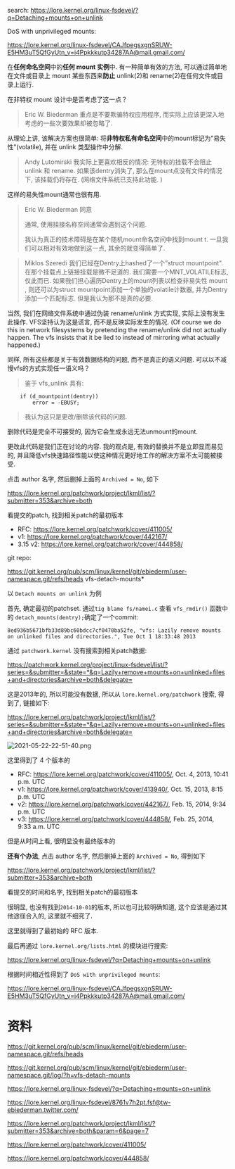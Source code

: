 
search: https://lore.kernel.org/linux-fsdevel/?q=Detaching+mounts+on+unlink

DoS with unprivileged mounts:

https://lore.kernel.org/linux-fsdevel/CAJfpegsxgnSRUW-E5HM3uT5QfGyUtn_v=i4Ppkkkutp34287AA@mail.gmail.com/

在**任何命名空间**中的**任何 mount 实例**中. 有一种简单有效的方法, 可以通过简单地在文件或目录上 mount 某些东西来**防止** unlink(2)和 rename(2)在任何文件或目录上运行. 

在非特权 mount 设计中是否考虑了这一点？

> Eric W. Biederman
> 重点是不要欺骗特权应用程序, 而实际上应该更深入地考虑的一些次要效果却被忽略了. 

从理论上讲, 该解决方案也很简单: 将**非特权私有命名空间**中的mount标记为”易失性"(volatile), 并在 unlink 类型操作中分解. 

> Andy Lutomirski
> 我实际上更喜欢相反的情况: 无特权的挂载不会阻止 unlink 和 rename.  如果该dentry消失了, 那么在mount点没有文件的情况下, 该挂载仍将存在.  (网络文件系统已支持此功能. )

这样的易失性mount通常也很有用. 

> Eric W. Biederman
> 同意
>
> 通常, 使用挂接名称空间通常会遇到这个问题. 
>
> 我认为真正的技术障碍是在某个随机mount命名空间中找到mount t.  一旦我们可以相对有效地做到这一点, 其余的就变得简单了. 

> Miklos Szeredi
> 我们已经在Dentry上hashed了一个”struct mountpoint".  在那个挂载点上链接挂载是微不足道的.  我们需要一个MNT_VOLATILE标志, 仅此而已.  如果我们担心遍历Dentry上的mount列表以检查非易失性 mount , 则还可以为struct mountpoint添加一个单独的volatile计数器, 并为Dentry添加一个匹配标志.  但是我认为那不是真的必要. 


当然, 我们在网络文件系统中通过伪装 rename/unlink 方式实现, 实际上没有发生此操作. VFS坚持认为这是谎言, 而不是反映实际发生的情况. (Of course we do this in network filesystems by pretending the rename/unlink did not actually happen.  The vfs insists that it be lied to instead of mirroring what actually happened.)

同样, 所有这些都是关于有效数据结构的问题, 而不是真正的语义问题.  可以以不减慢vfs的方式实现任一语义吗？

> 鉴于 vfs_unlink 具有: 
```
	if (d_mountpoint(dentry))
		error = -EBUSY;
```
> 我认为这只是更改/删除该代码的问题. 

删除代码是完全不可接受的, 因为它会生成永远无法unmount的mount. 

更改此代码是我们正在讨论的内容.  我的观点是, 有效的替换并不是立即显而易见的, 并且降低vfs快速路径性能以使这种情况更好地工作的解决方案不太可能被接受. 






点击 author 名字, 然后删掉上面的 `Archived = No`, 如下

https://lore.kernel.org/patchwork/project/lkml/list/?submitter=353&archive=both


看提交的patch, 找到相关patch的最初版本

* RFC: https://lore.kernel.org/patchwork/cover/411005/
* v1: https://lore.kernel.org/patchwork/cover/442167/
* 3.15 v2: https://lore.kernel.org/patchwork/cover/444858/

git repo:

https://git.kernel.org/pub/scm/linux/kernel/git/ebiederm/user-namespace.git/refs/heads vfs-detach-mounts*








以 `Detach mounts on unlink` 为例

首先, 确定最初的patchset. 通过`tig blame fs/namei.c` 查看 `vfs_rmdir()` 函数中的 `detach_mounts(dentry);`确定了一个commit:

```
8ed936b5671bfb33d89bc60bdcc7cf0470ba52fe, "vfs: Lazily remove mounts on unlinked files and directories.", Tue Oct 1 18:33:48 2013
```

通过 `patchwork.kernel` 没有搜索到相关patch数据:

https://patchwork.kernel.org/project/linux-fsdevel/list/?series=&submitter=&state=*&q=Lazily+remove+mounts+on+unlinked+files+and+directories&archive=both&delegate=

这是2013年的, 所以可能没有数据, 所以从 `lore.kernel.org/patchwork` 搜索, 得到了, 链接如下:

https://lore.kernel.org/patchwork/project/lkml/list/?series=&submitter=&state=*&q=Lazily+remove+mounts+on+unlinked+files+and+directories&archive=both&delegate=

![2021-05-22-22-51-40.png](./images/2021-05-22-22-51-40.png)

这里得到了 4 个版本的

* RFC: https://lore.kernel.org/patchwork/cover/411005/, Oct. 4, 2013, 10:41 p.m. UTC
* v1: https://lore.kernel.org/patchwork/cover/413940/, Oct. 15, 2013, 8:15 p.m. UTC
* v2: https://lore.kernel.org/patchwork/cover/442167/, Feb. 15, 2014, 9:34 p.m. UTC
* v3: https://lore.kernel.org/patchwork/cover/444858/, Feb. 25, 2014, 9:33 a.m. UTC

但是从时间上看, 很明显没有最终版本的

**还有个办法**, 点击 author 名字, 然后删掉上面的 `Archived = No`, 得到如下

https://lore.kernel.org/patchwork/project/lkml/list/?submitter=353&archive=both

看提交的时间和名字, 找到相关patch的最初版本

很明显, 也没有找到`2014-10-01`的版本, 所以也可比较明确知道, 这个应该是通过其他途径合入的, 这里就不细究了.

这里就得到了最初始的 RFC 版本. 

最后再通过 `lore.kernel.org/lists.html` 的模块进行搜索:

https://lore.kernel.org/linux-fsdevel/?q=Detaching+mounts+on+unlink

根据时间相近性得到了 `DoS with unprivileged mounts`:

https://lore.kernel.org/linux-fsdevel/CAJfpegsxgnSRUW-E5HM3uT5QfGyUtn_v=i4Ppkkkutp34287AA@mail.gmail.com/







# 资料

https://git.kernel.org/pub/scm/linux/kernel/git/ebiederm/user-namespace.git/refs/heads


https://git.kernel.org/pub/scm/linux/kernel/git/ebiederm/user-namespace.git/log/?h=vfs-detach-mounts

https://lore.kernel.org/linux-fsdevel/?q=Detaching+mounts+on+unlink

https://lore.kernel.org/linux-fsdevel/8761v7h2pt.fsf@tw-ebiederman.twitter.com/

https://lore.kernel.org/patchwork/project/lkml/list/?submitter=353&archive=both&param=6&page=7

https://lore.kernel.org/patchwork/cover/411005/

https://lore.kernel.org/patchwork/cover/444858/

